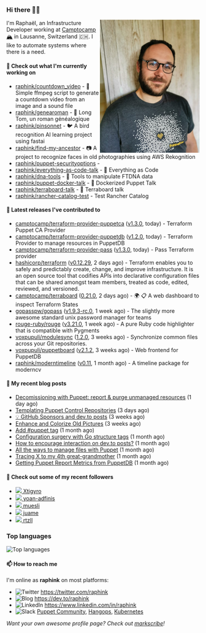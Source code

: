 ### Hi there 👋🏼

<img align="right" src="https://raw.githubusercontent.com/raphink/raphink/master/assets/raphink.jpg" width="260">


I'm Raphaël, an Infrastructure Developer working at [Camptocamp 🏔](https://github.com/camptocamp) in Lausanne, Switzerland 🇨🇭.
I like to automate systems where there is a need.


#### 🌱 Check out what I'm currently working on

- [raphink/countdown_video](https://github.com/raphink/countdown_video) - 🎥 Simple ffmpeg script to generate a countdown video from an image and a sound file
- [raphink/genearoman](https://github.com/raphink/genearoman) - 📖 Long Tom, un roman généalogique
- [raphink/pinsonnet](https://github.com/raphink/pinsonnet) - 🐦 A bird recognition AI learning project using fastai
- [raphink/find-my-ancestor](https://github.com/raphink/find-my-ancestor) - 📷 A project to recognize faces in old photographies using AWS Rekognition
- [raphink/puppet-securityoptions](https://github.com/raphink/puppet-securityoptions) - 
- [raphink/everything-as-code-talk](https://github.com/raphink/everything-as-code-talk) - 🎤 Everything as Code
- [raphink/dna-tools](https://github.com/raphink/dna-tools) - 🧬 Tools to manipulate FTDNA data
- [raphink/puppet-docker-talk](https://github.com/raphink/puppet-docker-talk) - 🎤 Dockerized Puppet Talk
- [raphink/terraboard-talk](https://github.com/raphink/terraboard-talk) - 🎤 Terraboard talk
- [raphink/rancher-catalog-test](https://github.com/raphink/rancher-catalog-test) - Test Rancher Catalog

#### 🔭 Latest releases I've contributed to

- [camptocamp/terraform-provider-puppetca](https://github.com/camptocamp/terraform-provider-puppetca) ([v1.3.0](https://github.com/camptocamp/terraform-provider-puppetca/releases/tag/v1.3.0), today) - Terraform Puppet CA Provider
- [camptocamp/terraform-provider-puppetdb](https://github.com/camptocamp/terraform-provider-puppetdb) ([v1.2.0](https://github.com/camptocamp/terraform-provider-puppetdb/releases/tag/v1.2.0), today) - Terraform Provider to manage resources in PuppetDB
- [camptocamp/terraform-provider-pass](https://github.com/camptocamp/terraform-provider-pass) ([v1.3.0](https://github.com/camptocamp/terraform-provider-pass/releases/tag/v1.3.0), today) - Pass Terraform provider
- [hashicorp/terraform](https://github.com/hashicorp/terraform) ([v0.12.29](https://github.com/hashicorp/terraform/releases/tag/v0.12.29), 2 days ago) - Terraform enables you to safely and predictably create, change, and improve infrastructure. It is an open source tool that codifies APIs into declarative configuration files that can be shared amongst team members, treated as code, edited, reviewed, and versioned.
- [camptocamp/terraboard](https://github.com/camptocamp/terraboard) ([0.21.0](https://github.com/camptocamp/terraboard/releases/tag/0.21.0), 2 days ago) - :earth_africa: :clipboard:  A web dashboard to inspect Terraform States 
- [gopasspw/gopass](https://github.com/gopasspw/gopass) ([v1.9.3-rc.0](https://github.com/gopasspw/gopass/releases/tag/v1.9.3-rc.0), 1 week ago) - The slightly more awesome standard unix password manager for teams
- [rouge-ruby/rouge](https://github.com/rouge-ruby/rouge) ([v3.21.0](https://github.com/rouge-ruby/rouge/releases/tag/v3.21.0), 1 week ago) - A pure Ruby code highlighter that is compatible with Pygments
- [voxpupuli/modulesync](https://github.com/voxpupuli/modulesync) ([1.2.0](https://github.com/voxpupuli/modulesync/releases/tag/1.2.0), 3 weeks ago) - Synchronize common files across your Git repositories.
- [voxpupuli/puppetboard](https://github.com/voxpupuli/puppetboard) ([v2.1.2](https://github.com/voxpupuli/puppetboard/releases/tag/v2.1.2), 3 weeks ago) - Web frontend for PuppetDB
- [raphink/moderntimeline](https://github.com/raphink/moderntimeline) ([v0.11](https://github.com/raphink/moderntimeline/releases/tag/v0.11), 1 month ago) - A timeline package for moderncv

#### 📜 My recent blog posts

- [Decomissioning with Puppet: report &amp; purge unmanaged resources](https://dev.to/camptocamp-ops/decomissioning-with-puppet-report-purge-unmanaged-resources-1jgk) (1 day ago)
- [Templating Puppet Control Repositories](https://dev.to/camptocamp-ops/templating-puppet-control-repositories-3pk7) (3 days ago)
- [💡 GitHub Sponsors and dev.to posts](https://dev.to/raphink/github-sponsors-and-dev-to-posts-51b1) (3 weeks ago)
- [Enhance and Colorize Old Pictures](https://dev.to/raphink/enhance-and-colorize-old-pictures-5c9g) (3 weeks ago)
- [Add #puppet tag](https://dev.to/raphink/add-puppet-tag-142l) (1 month ago)
- [Configuration surgery with Go structure tags](https://dev.to/raphink/configuration-surgery-with-go-structure-tags-12a4) (1 month ago)
- [How to encourage interaction on dev.to posts?](https://dev.to/raphink/visibility-comments-b65) (1 month ago)
- [All the ways to manage files with Puppet](https://dev.to/camptocamp-ops/how-to-manage-files-with-puppet-55e4) (1 month ago)
- [Tracing X to my 4th great-grandmother](https://dev.to/raphink/tracing-x-to-my-4th-great-grandmother-2af9) (1 month ago)
- [Getting Puppet Report Metrics from PuppetDB](https://dev.to/camptocamp-ops/getting-puppet-report-metrics-from-puppetdb-6bp) (1 month ago)

#### 👥 Check out some of my recent followers

- [<img src="https://avatars3.githubusercontent.com/u/11665162?v=4" height="20"/> Xtigyro](https://github.com/Xtigyro)
- [<img src="https://avatars0.githubusercontent.com/u/67725449?u=77d3df350e98ed871d077e4eab5b89a3039b542f&amp;v=4" height="20"/> yoan-adfinis](https://github.com/yoan-adfinis)
- [<img src="https://avatars0.githubusercontent.com/u/146378?u=a8f07db1dc640cc093fbe7ec95a1cb72fb648b19&amp;v=4" height="20"/> muesli](https://github.com/muesli)
- [<img src="https://avatars0.githubusercontent.com/u/7010789?u=e4744de1d0a4b13cbd2beee4f76eb67ecfd46110&amp;v=4" height="20"/> juame](https://github.com/juame)
- [<img src="https://avatars0.githubusercontent.com/u/3359485?u=e4f01354c67273695963b04a6c995445b5cb70a3&amp;v=4" height="20"/> rtzll](https://github.com/rtzll)


### Top languages

![Top languages](https://github-readme-stats.vercel.app/api/top-langs/?username=raphink&hide_title=true)


#### 📫 How to reach me

I'm online as **raphink** on most platforms:

- <img src="https://raw.githubusercontent.com/FortAwesome/Font-Awesome/master/svgs/brands/twitter.svg" width="20" alt="Twitter" /> https://twitter.com/raphink
- <img src="https://raw.githubusercontent.com/FortAwesome/Font-Awesome/master/svgs/brands/dev.svg" width="20" alt="Blog" /> https://dev.to/raphink
- <img src="https://raw.githubusercontent.com/FortAwesome/Font-Awesome/master/svgs/brands/linkedin.svg" width="20" alt="LinkedIn" /> https://www.linkedin.com/in/raphink
- <img src="https://raw.githubusercontent.com/FortAwesome/Font-Awesome/master/svgs/brands/slack.svg" width="20" alt="Slack" /> [Puppet Community](https://slack.puppet.com/), [Hangops](https://signup.hangops.com/), [Kubernetes](https://slack.k8s.io/)

*Want your own awesome profile page? Check out [markscribe](https://github.com/muesli/markscribe)!*
